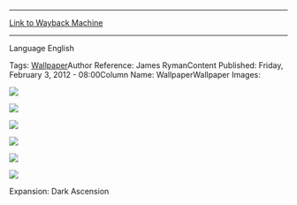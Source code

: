 
---
[Link to Wayback Machine](https://web.archive.org/web/20150225020953/http://magic.wizards.com/en/articles/wallpapers/havengul-lich)

[_metadata_:generator]:- "Drupal 7 (http://drupal.org)"
[_metadata_:node]:- "290061"
[_metadata_:source]:- "article"
[_metadata_:title]:- "Havengul Lich"
[_metadata_:wayback_capture_timestamp]:- "2015-02-25 02:09:53"
[_metadata_:wayback_raw_url]:- "https://web.archive.org/web/20150225020953id_/http://magic.wizards.com/en/articles/wallpapers/havengul-lich"
[_metadata_:wayback_url]:- "http://magic.wizards.com/en/articles/wallpapers/havengul-lich"
---






Language 
 English

Tags: [Wallpaper](/en/tags/wallpaper)Author Reference: James RymanContent Published: Friday, February 3, 2012 - 08:00Column Name: WallpaperWallpaper Images: 

[![](http://magic.wizards.com/sites/mtg/files/styles/large/public/images/wallpaper/HavengulLich_DKA_2560x1600_Wallpaper.jpg?itok=90obM2id)](http://magic.wizards.com/sites/mtg/files/images/wallpaper/HavengulLich_DKA_2560x1600_Wallpaper.jpg) 



[![](http://magic.wizards.com/sites/mtg/files/styles/large/public/images/wallpaper/HavengulLich_DKA_1920x1080_Wallpaper.jpg?itok=EwQc_weY)](http://magic.wizards.com/sites/mtg/files/images/wallpaper/HavengulLich_DKA_1920x1080_Wallpaper.jpg) 



[![](http://magic.wizards.com/sites/mtg/files/styles/large/public/images/wallpaper/HavengulLich_DKA_1280x960_Wallpaper.jpg?itok=hpSumFER)](http://magic.wizards.com/sites/mtg/files/images/wallpaper/HavengulLich_DKA_1280x960_Wallpaper.jpg) 



[![](http://magic.wizards.com/sites/mtg/files/styles/large/public/images/wallpaper/HavengulLich_DKA_iPhone_Wallpaper.jpg?itok=ZlkxZpJ4)](http://magic.wizards.com/sites/mtg/files/images/wallpaper/HavengulLich_DKA_iPhone_Wallpaper.jpg) 



[![](http://magic.wizards.com/sites/mtg/files/styles/large/public/images/wallpaper/HavengulLich_DKA_iPad_Wallpaper.jpg?itok=95MRK2xU)](http://magic.wizards.com/sites/mtg/files/images/wallpaper/HavengulLich_DKA_iPad_Wallpaper.jpg) 



[![](http://magic.wizards.com/sites/mtg/files/styles/large/public/images/wallpaper/HavengulLich_DKA_Facebook_Wallpaper.jpg?itok=PwpTdhmF)](http://magic.wizards.com/sites/mtg/files/images/wallpaper/HavengulLich_DKA_Facebook_Wallpaper.jpg) 

Expansion: Dark Ascension  

 
